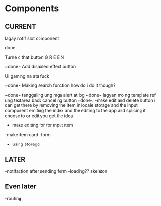 # Components

## CURRENT

lagay notif slot component

done

Turne d that button G R E E N

~done~
Add disabled effect button

UI gaming na ata fuck

~done~
Making search function
how do i do it though?

~done~
tanggaling ung mga alert at log
~done~
lagyan mo ng template ref ung textarea back cancel ng button
~done~
-make edit and delete button
i can get there by removing the item in locale storage and the input component emiting the index and the editing to the app and splicing it choose to or edit you get the idea

- make editing for for input item

-make item card
-form

- using storage

## LATER

-notifaction after sending form
-loading?? skeleton

## Even later

-routing
